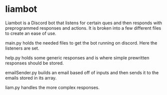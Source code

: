 # liambot
Liambot is a Discord bot that listens for certain ques and then responds with preprogrammed responses and actions.
It is broken into a few different files to create an ease of use.

main.py holds the needed files to get the bot running on discord. Here the listeners are set.

help.py holds some generic responses and is where simple prewritten responses should be stored.

emailSender.py builds an email based off of inputs and then sends it to the emails stored in its array.

liam.py handles the more complex responses.
